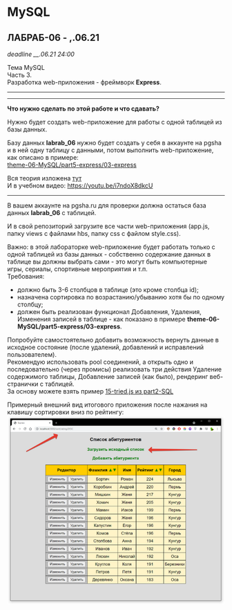 # MySQL

## ЛАБРАБ-06 - __,__.06.21  

*deadline __.06.21 24:00*  

Тема MySQL  
Часть 3.  
Разработка web-приложения - фреймворк **Express**.  

---  
---  

**Что нужно сделать по этой работе и что сдавать?**  

Нужно будет создать web-приложение для работы с одной таблицей из базы данных.  

Базу данных **labrab_06** нужно будет создать у себя в аккаунте на pgsha и в ней одну таблицу с данными, потом выполнить web-приложение, как описано в примере:  
[theme-06-MySQL/part5-express/03-express](https://github.com/permCoding/se-21/tree/main/theme-06-MySQL/part5-express/03-express)  

Вся теория изложена [тут](https://github.com/permCoding/se-21/tree/main/theme-06-MySQL/part5-express)  
И в учебном видео: https://youtu.be/i7ndoX8dkcU  

---  

В вашем аккаунте на pgsha.ru для проверки должна остаться база данных **labrab_06** с таблицей.  

И в свой репозиторий загрузите все части web-приложения (app.js, папку views с файлами hbs, папку css с файлом style.css).  

Важно: в этой лабораторке web-приложение будет работать только с одной таблицей из базы данных - собственно содержание данных в таблице вы должны выбрать сами - это могут быть компьютерные игры, сериалы, спортивные мероприятия и т.п.  
Требования:  
- должно быть 3-6 столбцов в таблице (это кроме столбца id);  
- назначена сортировка по возрастанию/убыванию хотя бы по одному столбцу;  
- должен быть реализован функционал Добавления, Удаления, Изменения записей в таблице - как показано в примере **theme-06-MySQL/part5-express/03-express**.  

Попробуйте самостоятельно добавить возможность вернуть данные в исходное состояние (после удалений, добавлений и исправлений пользователем).  
Рекомендую использовать pool соединений, а открыть одно и последовательно (через промисы) реализовать три действия Удаление содержимого таблицы, Добавление записей (как было), рендеринг веб-странички с таблицей.  
За основу можете взять пример [15-tried.js из part2-SQL](https://github.com/permCoding/se-21/tree/main/theme-06-MySQL/part2-SQL#15-triedjs)  
  
Примерный внешний вид итогового приложения после нажания на клавишу сортировки вниз по рейтингу:  
![app](app.png)  


```

```  

